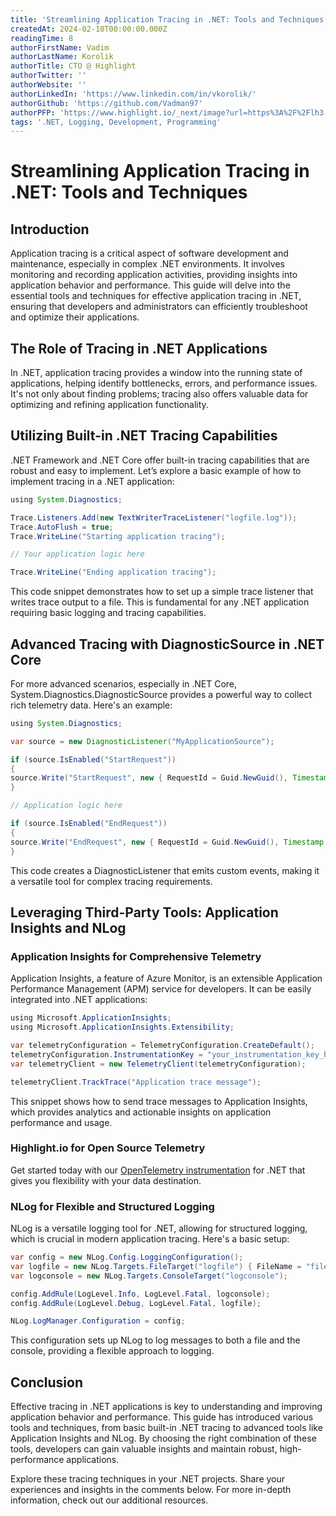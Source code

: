 ```yaml
---
title: 'Streamlining Application Tracing in .NET: Tools and Techniques'
createdAt: 2024-02-10T00:00:00.000Z
readingTime: 8
authorFirstName: Vadim
authorLastName: Korolik
authorTitle: CTO @ Highlight
authorTwitter: ''
authorWebsite: ''
authorLinkedIn: 'https://www.linkedin.com/in/vkorolik/'
authorGithub: 'https://github.com/Vadman97'
authorPFP: 'https://www.highlight.io/_next/image?url=https%3A%2F%2Flh3.googleusercontent.com%2Fa-%2FAOh14Gh1k7XsVMGxHMLJZ7qesyddqn1y4EKjfbodEYiY%3Ds96-c&w=3840&q=75'
tags: '.NET, Logging, Development, Programming'
---
```

# Streamlining Application Tracing in .NET: Tools and Techniques

## Introduction
Application tracing is a critical aspect of software development and maintenance, especially in complex .NET environments. It involves monitoring and recording application activities, providing insights into application behavior and performance. This guide will delve into the essential tools and techniques for effective application tracing in .NET, ensuring that developers and administrators can efficiently troubleshoot and optimize their applications.

## The Role of Tracing in .NET Applications
In .NET, application tracing provides a window into the running state of applications, helping identify bottlenecks, errors, and performance issues. It's not only about finding problems; tracing also offers valuable data for optimizing and refining application functionality.

## Utilizing Built-in .NET Tracing Capabilities
.NET Framework and .NET Core offer built-in tracing capabilities that are robust and easy to implement. Let’s explore a basic example of how to implement tracing in a .NET application:

```java
using System.Diagnostics;

Trace.Listeners.Add(new TextWriterTraceListener("logfile.log"));
Trace.AutoFlush = true;
Trace.WriteLine("Starting application tracing");

// Your application logic here

Trace.WriteLine("Ending application tracing");
```
This code snippet demonstrates how to set up a simple trace listener that writes trace output to a file. This is fundamental for any .NET application requiring basic logging and tracing capabilities.

## Advanced Tracing with DiagnosticSource in .NET Core
For more advanced scenarios, especially in .NET Core, System.Diagnostics.DiagnosticSource provides a powerful way to collect rich telemetry data. Here's an example:

```java
using System.Diagnostics;

var source = new DiagnosticListener("MyApplicationSource");

if (source.IsEnabled("StartRequest"))
{
source.Write("StartRequest", new { RequestId = Guid.NewGuid(), Timestamp = DateTime.UtcNow });
}

// Application logic here

if (source.IsEnabled("EndRequest"))
{
source.Write("EndRequest", new { RequestId = Guid.NewGuid(), Timestamp = DateTime.UtcNow });
}
```
This code creates a DiagnosticListener that emits custom events, making it a versatile tool for complex tracing requirements.

## Leveraging Third-Party Tools: Application Insights and NLog
### Application Insights for Comprehensive Telemetry
Application Insights, a feature of Azure Monitor, is an extensible Application Performance Management (APM) service for developers. It can be easily integrated into .NET applications:

```java
using Microsoft.ApplicationInsights;
using Microsoft.ApplicationInsights.Extensibility;

var telemetryConfiguration = TelemetryConfiguration.CreateDefault();
telemetryConfiguration.InstrumentationKey = "your_instrumentation_key_here";
var telemetryClient = new TelemetryClient(telemetryConfiguration);

telemetryClient.TrackTrace("Application trace message");
```
This snippet shows how to send trace messages to Application Insights, which provides analytics and actionable insights on application performance and usage.

### Highlight.io for Open Source Telemetry

Get started today with our [OpenTelemetry instrumentation](https://opentelemetry.io/docs/languages/net/) for .NET that gives you flexibility with your data destination.

<BlogCallToAction/>

### NLog for Flexible and Structured Logging
NLog is a versatile logging tool for .NET, allowing for structured logging, which is crucial in modern application tracing. Here's a basic setup:

```java
var config = new NLog.Config.LoggingConfiguration();
var logfile = new NLog.Targets.FileTarget("logfile") { FileName = "file.txt" };
var logconsole = new NLog.Targets.ConsoleTarget("logconsole");

config.AddRule(LogLevel.Info, LogLevel.Fatal, logconsole);
config.AddRule(LogLevel.Debug, LogLevel.Fatal, logfile);

NLog.LogManager.Configuration = config;
```
This configuration sets up NLog to log messages to both a file and the console, providing a flexible approach to logging.

## Conclusion
Effective tracing in .NET applications is key to understanding and improving application behavior and performance. This guide has introduced various tools and techniques, from basic built-in .NET tracing to advanced tools like Application Insights and NLog. By choosing the right combination of these tools, developers can gain valuable insights and maintain robust, high-performance applications.

Explore these tracing techniques in your .NET projects. Share your experiences and insights in the comments below. For more in-depth information, check out our additional resources.
